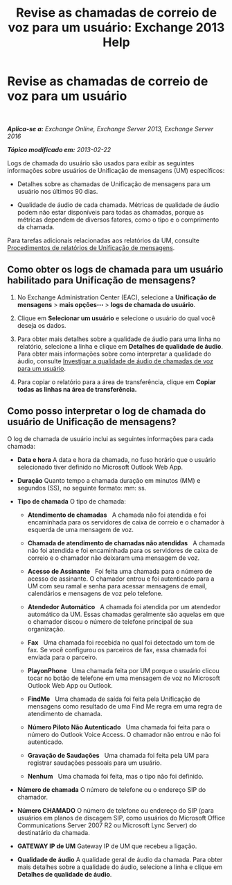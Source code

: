 ﻿---
title: 'Revise as chamadas de correio de voz para um usuário: Exchange 2013 Help'
TOCTitle: Revise as chamadas de correio de voz para um usuário
ms:assetid: 95768fe3-3ae2-43bd-9cbf-18c3b85c4592
ms:mtpsurl: https://technet.microsoft.com/pt-br/library/JJ659070(v=EXCHG.150)
ms:contentKeyID: 50556246
ms.date: 05/22/2018
mtps_version: v=EXCHG.150
ms.translationtype: MT
---

# Revise as chamadas de correio de voz para um usuário

 

_**Aplica-se a:** Exchange Online, Exchange Server 2013, Exchange Server 2016_

_**Tópico modificado em:** 2013-02-22_

Logs de chamada do usuário são usados para exibir as seguintes informações sobre usuários de Unificação de mensagens (UM) específicos:

  - Detalhes sobre as chamadas de Unificação de mensagens para um usuário nos últimos 90 dias.

  - Qualidade de áudio de cada chamada. Métricas de qualidade de áudio podem não estar disponíveis para todas as chamadas, porque as métricas dependem de diversos fatores, como o tipo e o comprimento da chamada.

Para tarefas adicionais relacionadas aos relatórios da UM, consulte [Procedimentos de relatórios de Unificação de mensagens](https://docs.microsoft.com/pt-br/exchange/voice-mail-unified-messaging/run-voice-mail-call-reports/um-reports-procedures).

## Como obter os logs de chamada para um usuário habilitado para Unificação de mensagens?

1.  No Exchange Administration Center (EAC), selecione a **Unificação de mensagens** \> **mais opções**![Ícone Mais opções](images/JJ150550.5381819e-3b21-4873-8714-e9b956290b28(EXCHG.150).gif "Ícone Mais opções") \> **logs de chamada do usuário**.

2.  Clique em **Selecionar um usuário** e selecione o usuário do qual você deseja os dados.

3.  Para obter mais detalhes sobre a qualidade de áudio para uma linha no relatório, selecione a linha e clique em **Detalhes de qualidade de áudio**. Para obter mais informações sobre como interpretar a qualidade do áudio, consulte [Investigar a qualidade de áudio de chamadas de voz para um usuário](https://docs.microsoft.com/pt-br/exchange/voice-mail-unified-messaging/run-voice-mail-call-reports/audio-quality-of-voice-calls-for-user).

4.  Para copiar o relatório para a área de transferência, clique em **Copiar todas as linhas na área de transferência.**

## Como posso interpretar o log de chamada do usuário de Unificação de mensagens?

O log de chamada de usuário inclui as seguintes informações para cada chamada:

  - **Data e hora** A data e hora da chamada, no fuso horário que o usuário selecionado tiver definido no Microsoft Outlook Web App.

  - **Duração** Quanto tempo a chamada duração em minutos (MM) e segundos (SS), no seguinte formato: mm: ss.

  - **Tipo de chamada** O tipo de chamada:
    
      - **Atendimento de chamadas**   A chamada não foi atendida e foi encaminhada para os servidores de caixa de correio e o chamador à esquerda de uma mensagem de voz.
    
      - **Chamada de atendimento de chamadas não atendidas**   A chamada não foi atendida e foi encaminhada para os servidores de caixa de correio e o chamador não deixaram uma mensagem de voz.
    
      - **Acesso de Assinante**   Foi feita uma chamada para o número de acesso de assinante. O chamador entrou e foi autenticado para a UM com seu ramal e senha para acessar mensagens de email, calendários e mensagens de voz pelo telefone.
    
      - **Atendedor Automático**   A chamada foi atendida por um atendedor automático da UM. Essas chamadas geralmente são aquelas em que o chamador discou o número de telefone principal de sua organização.
    
      - **Fax**   Uma chamada foi recebida no qual foi detectado um tom de fax. Se você configurou os parceiros de fax, essa chamada foi enviada para o parceiro.
    
      - **PlayonPhone**   Uma chamada feita por UM porque o usuário clicou tocar no botão de telefone em uma mensagem de voz no Microsoft Outlook Web App ou Outlook.
    
      - **FindMe**   Uma chamada de saída foi feita pela Unificação de mensagens como resultado de uma Find Me regra em uma regra de atendimento de chamada.
    
      - **Número Piloto Não Autenticado**   Uma chamada foi feita para o número do Outlook Voice Access. O chamador não entrou e não foi autenticado.
    
      - **Gravação de Saudações**   Uma chamada foi feita pela UM para registrar saudações pessoais para um usuário.
    
      - **Nenhum**   Uma chamada foi feita, mas o tipo não foi definido.

  - **Número de chamada** O número de telefone ou o endereço SIP do chamador.

  - **Número CHAMADO** O número de telefone ou endereço do SIP (para usuários em planos de discagem SIP, como usuários do Microsoft Office Communications Server 2007 R2 ou Microsoft Lync Server) do destinatário da chamada.

  - **GATEWAY IP de UM** Gateway IP de UM que recebeu a ligação.

  - **Qualidade de áudio** A qualidade geral de áudio da chamada. Para obter mais detalhes sobre a qualidade do áudio, selecione a linha e clique em **Detalhes de qualidade de áudio**.

